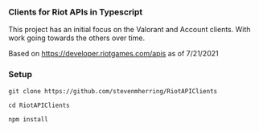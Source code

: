 ### Clients for Riot APIs in Typescript

This project has an initial focus on the Valorant and Account clients. With work going towards the others over time.

Based on https://developer.riotgames.com/apis as of 7/21/2021

### Setup

`git clone https://github.com/stevenmherring/RiotAPIClients`

`cd RiotAPIClients`

`npm install`
